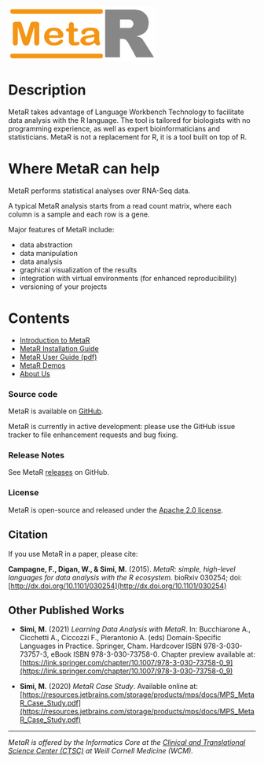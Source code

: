 ![MetaR logo](MetaR/images/MetaR-logo-4-SMALL-300x111.png)
# Description 

MetaR takes advantage of Language Workbench Technology to facilitate data analysis with the R language. 
The tool is tailored for biologists with no programming experience, as well as expert bioinformaticians and statisticians. 
MetaR is not a replacement for R, it is a tool built on top of R.

# Where MetaR can help
MetaR performs statistical analyses over RNA-Seq data.
 
A typical MetaR analysis starts from a read count matrix, where each column is a sample and each row is a gene.

Major features of MetaR include:
 * data abstraction
 * data manipulation
 * data analysis 
 * graphical visualization of the results
 * integration with virtual environments (for enhanced reproducibility)
 * versioning of your projects

# Contents 
* [Introduction to MetaR](MetaR/Introduction.md)
* [MetaR Installation Guide](MetaR/Software.md)
* [MetaR User Guide (pdf)](MetaR/booklet/MetaR_booklet.pdf)
* [MetaR Demos](https://github.com/MetaR-Languages/MetaR-demos)
* [About Us](MetaR/AboutUs.md)

### Source code
MetaR is available on [GitHub](https://github.com/MetaR-Languages/MetaR).

MetaR is currently in active development: please use the GitHub issue tracker to file enhancement requests and bug fixing.

### Release Notes
See MetaR [releases](https://github.com/MetaR-Languages/MetaR/releases) on GitHub.

### License
MetaR is open-source and released under the [Apache 2.0 license](http://www.apache.org/licenses/LICENSE-2.0).

## Citation
If you use MetaR in a paper, please cite:

**Campagne, F., Digan, W., & Simi, M.** (2015). _MetaR: simple, high-level languages for data analysis with the R ecosystem._
 bioRxiv 030254; doi: [http://dx.doi.org/10.1101/030254](http://dx.doi.org/10.1101/030254)


## Other Published Works
* **Simi, M.** (2021) _Learning Data Analysis with MetaR_. In: Bucchiarone A., Cicchetti A., Ciccozzi F., Pierantonio A. (eds) 
  Domain-Specific Languages in Practice. Springer, Cham. Hardcover ISBN 978-3-030-73757-3, eBook ISBN 978-3-030-73758-0. 
  Chapter preview available at: [https://link.springer.com/chapter/10.1007/978-3-030-73758-0_9](https://link.springer.com/chapter/10.1007/978-3-030-73758-0_9)

* **Simi, M.** (2020) _MetaR Case Study_. Available online at:
  [https://resources.jetbrains.com/storage/products/mps/docs/MPS_MetaR_Case_Study.pdf](https://resources.jetbrains.com/storage/products/mps/docs/MPS_MetaR_Case_Study.pdf)  

___

_MetaR is offered by the Informatics Core at the [Clinical and Translational Science Center (CTSC)](https://ctscweb.weill.cornell.edu/about-us/ctsc-programs/informatics) at Weill Cornell Medicine (WCM)._